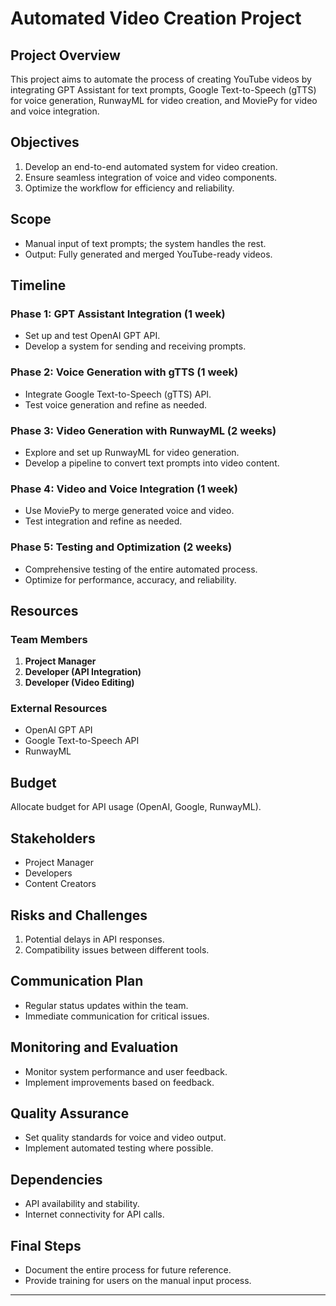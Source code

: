 
# Automated Video Creation Project

## Project Overview
This project aims to automate the process of creating YouTube videos by integrating GPT Assistant for text prompts, Google Text-to-Speech (gTTS) for voice generation, RunwayML for video creation, and MoviePy for video and voice integration.

## Objectives
1. Develop an end-to-end automated system for video creation.
2. Ensure seamless integration of voice and video components.
3. Optimize the workflow for efficiency and reliability.

## Scope
- Manual input of text prompts; the system handles the rest.
- Output: Fully generated and merged YouTube-ready videos.

## Timeline

### Phase 1: GPT Assistant Integration (1 week)
- Set up and test OpenAI GPT API.
- Develop a system for sending and receiving prompts.

### Phase 2: Voice Generation with gTTS (1 week)
- Integrate Google Text-to-Speech (gTTS) API.
- Test voice generation and refine as needed.

### Phase 3: Video Generation with RunwayML (2 weeks)
- Explore and set up RunwayML for video generation.
- Develop a pipeline to convert text prompts into video content.

### Phase 4: Video and Voice Integration (1 week)
- Use MoviePy to merge generated voice and video.
- Test integration and refine as needed.

### Phase 5: Testing and Optimization (2 weeks)
- Comprehensive testing of the entire automated process.
- Optimize for performance, accuracy, and reliability.

## Resources

### Team Members
1. **Project Manager**
2. **Developer (API Integration)**
3. **Developer (Video Editing)**

### External Resources
- OpenAI GPT API
- Google Text-to-Speech API
- RunwayML

## Budget
Allocate budget for API usage (OpenAI, Google, RunwayML).

## Stakeholders
- Project Manager
- Developers
- Content Creators

## Risks and Challenges
1. Potential delays in API responses.
2. Compatibility issues between different tools.

## Communication Plan
- Regular status updates within the team.
- Immediate communication for critical issues.

## Monitoring and Evaluation
- Monitor system performance and user feedback.
- Implement improvements based on feedback.

## Quality Assurance
- Set quality standards for voice and video output.
- Implement automated testing where possible.

## Dependencies
- API availability and stability.
- Internet connectivity for API calls.

## Final Steps
- Document the entire process for future reference.
- Provide training for users on the manual input process.

---

